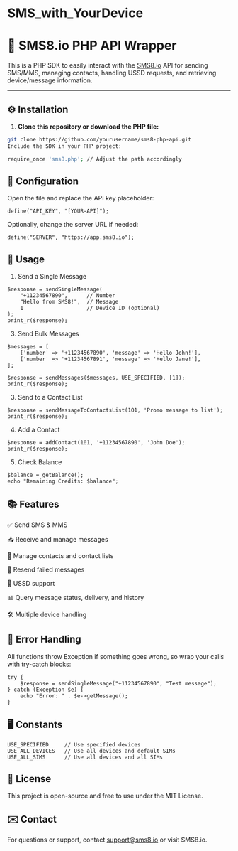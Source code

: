 # SMS_with_YourDevice
# 📲 SMS8.io PHP API Wrapper

This is a PHP SDK to easily interact with the [SMS8.io](https://app.sms8.io) API for sending SMS/MMS, managing contacts, handling USSD requests, and retrieving device/message information.

---

## ⚙️ Installation

1. **Clone this repository or download the PHP file:**

```bash
git clone https://github.com/yourusername/sms8-php-api.git
Include the SDK in your PHP project:

require_once 'sms8.php'; // Adjust the path accordingly
```
## 🔑 Configuration
Open the file and replace the API key placeholder:

```define("API_KEY", "[YOUR-API]");```

Optionally, change the server URL if needed:

```define("SERVER", "https://app.sms8.io");```
## 🚀 Usage
1. Send a Single Message
```
$response = sendSingleMessage(
    "+11234567890",      // Number
    "Hello from SMS8!",  // Message
    1                    // Device ID (optional)
);
print_r($response);
```
3. Send Bulk Messages
```
$messages = [
    ['number' => '+11234567890', 'message' => 'Hello John!'],
    ['number' => '+11234567891', 'message' => 'Hello Jane!'],
];

$response = sendMessages($messages, USE_SPECIFIED, [1]);
print_r($response);
```
3. Send to a Contact List
```
$response = sendMessageToContactsList(101, 'Promo message to list');
print_r($response);
```
4. Add a Contact
```
$response = addContact(101, '+11234567890', 'John Doe');
print_r($response);
```
5. Check Balance
```
$balance = getBalance();
echo "Remaining Credits: $balance";
```

## 📚 Features
✅ Send SMS & MMS

📥 Receive and manage messages

📇 Manage contacts and contact lists

🔁 Resend failed messages

📱 USSD support

📊 Query message status, delivery, and history

🛠 Multiple device handling

## 🧪 Error Handling
All functions throw Exception if something goes wrong, so wrap your calls with try-catch blocks:

```
try {
    $response = sendSingleMessage("+11234567890", "Test message");
} catch (Exception $e) {
    echo "Error: " . $e->getMessage();
}
```
## 🖥️ Constants
```
USE_SPECIFIED     // Use specified devices
USE_ALL_DEVICES   // Use all devices and default SIMs
USE_ALL_SIMS      // Use all devices and all SIMs
```
## 📄 License
This project is open-source and free to use under the MIT License.

## ✉️ Contact
For questions or support, contact support@sms8.io or visit SMS8.io.
